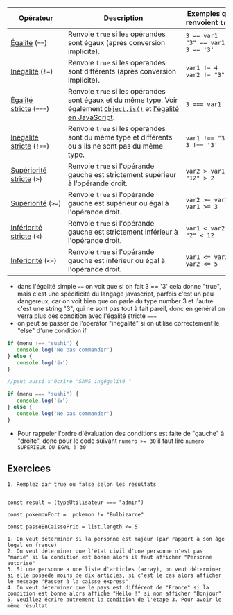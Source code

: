 
|Opérateur|Description|Exemples qui renvoient `true`|
|---|---|---|
|[Égalité](https://developer.mozilla.org/fr/docs/Web/JavaScript/Reference/Operators/Equality) (`==`)|Renvoie `true` si les opérandes sont égaux (après conversion implicite).|`3 == var1`  <br>`"3" == var1`  <br>`3 == '3'`|
|[Inégalité](https://developer.mozilla.org/fr/docs/Web/JavaScript/Reference/Operators/Inequality) (`!=`)|Renvoie `true` si les opérandes sont différents (après conversion implicite).|`var1 != 4`  <br>`var2 != "3"`|
|[Égalité stricte](https://developer.mozilla.org/fr/docs/Web/JavaScript/Reference/Operators/Strict_equality) (`===`)|Renvoie `true` si les opérandes sont égaux et du même type. Voir également [`Object.is()`](https://developer.mozilla.org/fr/docs/Web/JavaScript/Reference/Global_Objects/Object/is) et [l'égalité en JavaScript](https://developer.mozilla.org/fr/docs/Web/JavaScript/Equality_comparisons_and_sameness).|`3 === var1`|
|[Inégalité stricte](https://developer.mozilla.org/fr/docs/Web/JavaScript/Reference/Operators/Strict_inequality) (`!==`)|Renvoie `true` si les opérandes sont du même type et différents ou s'ils ne sont pas du même type.|`var1 !== "3"`  <br>`3 !== '3'`|
|[Supériorité stricte](https://developer.mozilla.org/fr/docs/Web/JavaScript/Reference/Operators/Greater_than) (`>`)|Renvoie `true` si l'opérande gauche est strictement supérieur à l'opérande droit.|`var2 > var1`  <br>`"12" > 2`|
|[Supériorité](https://developer.mozilla.org/fr/docs/Web/JavaScript/Reference/Operators/Greater_than_or_equal) (`>=`)|Renvoie `true` si l'opérande gauche est supérieur ou égal à l'opérande droit.|`var2 >= var1`  <br>`var1 >= 3`|
|[Infériorité stricte](https://developer.mozilla.org/fr/docs/Web/JavaScript/Reference/Operators/Less_than) (`<`)|Renvoie `true` si l'opérande gauche est strictement inférieur à l'opérande droit.|`var1 < var2`  <br>`"2" < 12`|
|[Infériorité](https://developer.mozilla.org/fr/docs/Web/JavaScript/Reference/Operators/Less_than_or_equal) (`<=`)|Renvoie `true` si l'opérande gauche est inférieur ou égal à l'opérande droit.|`var1 <= var2`  <br>`var2 <= 5`|
- dans l'égalité simple `==` on voit que si on fait 3 == '3' cela donne "true", mais c'est une spécificité du langage javascript, parfois c'est un peu dangereux, car on voit bien que on parle du type number 3 et l'autre c'est une string "3", qui ne sont pas tout à fait pareil, donc en général on verra plus des condition avec l'égalité stricte `===`
- on peut se passer de l'operator "inégalité" si on utilise correctement le "else" d'une condition if

```js
if (menu !== "sushi") {
   console.log('Ne pas commander')
} else {
   console.log('👍')
}

//peut aussi s'écrire "SANS ingégalité "

if (menu === "sushi") {
   console.log('👍')
} else {
   console.log('Ne pas commander')
}
```

- Pour rappeler l'ordre d'évaluation des conditions est faite de "gauche" à "droite", donc pour le code suivant `numero >= 30`  il faut lire `numero SUPERIEUR OU EGAL à 30` 

## Exercices

```
1. Remplez par true ou false selon les résultats


const result = (typeUtilisateur === "admin")

const pokemonFort =  pokemon != "Bulbizarre"

const passeEnCaissePrio = list.length <= 5
```

```Ecrire les conditions suivantes en JS:
1. On veut déterminer si la personne est majeur (par rapport à son âge legal en france)
2. On veut déterminer que l'état civil d'une personne n'est pas "marié" si la condition est bonne alors il faut afficher "Personne autorisé"
3. Si une personne a une liste d'articles (array), on veut déterminer si elle possède moins de dix articles, si c'est le cas alors afficher le message "Passer à la caisse express"
4. On veut déterminer que le pays est différent de "France" si la condition est bonne alors affiche "Hello !" si non afficher "Bonjour"
5. Veuillez écrire autrement la condition de l'étape 3. Pour avoir le même résultat
```

